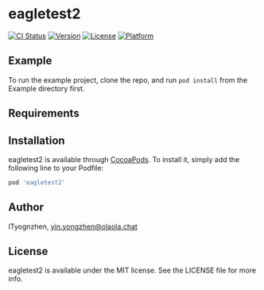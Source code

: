# eagletest2

[![CI Status](https://img.shields.io/travis/ITyognzhen/eagletest2.svg?style=flat)](https://travis-ci.org/ITyognzhen/eagletest2)
[![Version](https://img.shields.io/cocoapods/v/eagletest2.svg?style=flat)](https://cocoapods.org/pods/eagletest2)
[![License](https://img.shields.io/cocoapods/l/eagletest2.svg?style=flat)](https://cocoapods.org/pods/eagletest2)
[![Platform](https://img.shields.io/cocoapods/p/eagletest2.svg?style=flat)](https://cocoapods.org/pods/eagletest2)

## Example

To run the example project, clone the repo, and run `pod install` from the Example directory first.

## Requirements

## Installation

eagletest2 is available through [CocoaPods](https://cocoapods.org). To install
it, simply add the following line to your Podfile:

```ruby
pod 'eagletest2'
```

## Author

ITyognzhen, yin.yongzhen@olaola.chat

## License

eagletest2 is available under the MIT license. See the LICENSE file for more info.
